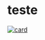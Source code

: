 # teste
[![card](https://github-readme-stats.vercel.app/api?username=iuricode&theme=default)](https://github.com/anuraghazra/github-readme-stats)
